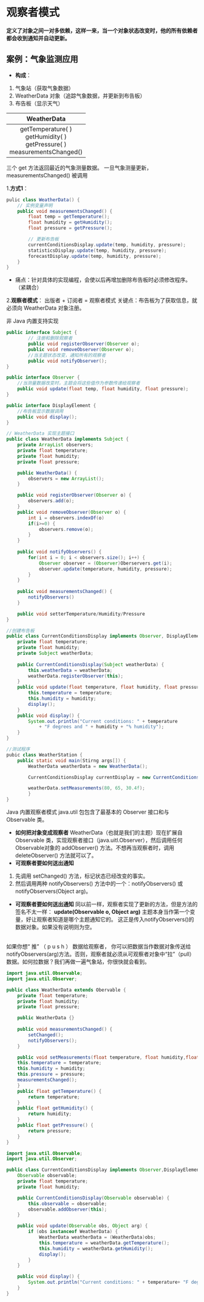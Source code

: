 # 观察者模式

**定义了对象之间一对多依赖，这样一来，当一个对象状态改变时，他的所有依赖者都会收到通知并自动更新。**
## 案例：气象监测应用	
- **构成**：
1. 气象站（获取气象数据）
2. WeatherData 对象（追踪气象数据，并更新到布告板）
3. 布告板（显示天气）
	
|WeatherData|
|:-------:|
|getTemperature( )<br>getHumidity( )<br>getPressure( )<br>measurementsChanged()|

三个 get 方法返回最近的气象测量数据。
一旦气象测量更新，measurementsChanged() 被调用

1.**方式1**：
```java
pulic class WeatherData() {
	// 实例变量声明
	public void measurementsChanged() {
		float temp = getTemperature();
		float humidity = getHumidity();
		float pressure = getPressure();

		// 更新布告板
		currentConditionsDisplay.update(temp, humidity, pressure);
		statisticsDisplay.update(temp, humidity, pressure);
		forecastDisplay.update(temp, humidity, pressure);
	}
}
```
- 痛点：针对具体的实现编程，会使以后再增加删除布告板时必须修改程序。（紧耦合）


2.**观察者模式**：
出版者 + 订阅者 = 观察者模式
关键点：布告板为了获取信息，就必须向 WeatherData 对象注册。

非 Java 内置支持实现
```java
public interface Subject {
		// 注册和删除观察者
		public void registerObserver(Observer o);
		public void removeObserver(Observer o);
		//当主题状态改变，通知所有的观察者
		public void notifyObserver();
}

public interface Observer {
	//当测量数据改变时，主题会将这些值作为参数传递给观察者
	public void update(float temp, float humidity, float pressure);
}

public interface DisplayElement {
	//布告板显示数据调用
	public void display();
}

// WeatherData 实现主题接口
public class WeatherData implements Subject {
	private ArrayList observers;
	private float temperature;
	private float humidity;
	private float pressure;

	public WeatherData() {
		observers = new ArrayList();
	}

	public void registerObserver(Observer o) {
		observers.add(o);
	}
	public void removeObserver(Observer o) {
		int i = observers.indexOf(o)
		if(i>=0) {
			observers.remove(o);
		}
	}
	
	public void notifyObservers() {
		for(int i = 0; i < observers.size(); i++) {
			Observer observer = (Observer)Oberservers.get(i);
			observer.update(temperature, humidity, pressure);
		}
	}
	
	public void measurementsChanged() {
		notifyObservers()
	}

	public void setterTemperature/Humidity/Pressure
}

//创建布告板
public class CurrentConditionsDisplay implements Observer, DisplayElement {
	private float temperature;
	private float humidity;
	private Subject weatherData;
	
	public CurrentConditionsDisplay(Subject weatherData) {
		this.weatherData = weatherData;
		weatherData.registerObserver(this);
	}
	public void update(float temperature, float humidity, float pressure) {
		this.temperature = temperature;
		this.humidity = humidity;
		display();
	}
	public void display() {
		System.out.println("Current conditions: " + temperature
			+ "F degrees and " + humidity + "% humidity");
	}
}

//测试程序
pubic class WeatherStation {
	public static void main(Stirng args[]) {
		WeatherData weatherData = new WeatherData();

		CurrentConditionsDisplay currentDisplay = new CurrentConditionsDisplay(weatherData);

		weatherData.setMeasurements(80, 65, 30.4f);
		}
}
```

Java 内置观察者模式
java.util 包包含了最基本的 Observer 接口和与 Observable 类。

- **如何把对象变成观察者**
WeatherData（也就是我们的主题）现在扩展自 Observable 类，实现观察者接口（java.uitl.Observer），然后调用任何Observable对象的 addObserver() 方法。不想再当观察者时，调用 deleteObserver() 方法就可以了。
- **可观察者要如何送出通知**
1.  先调用 setChanged() 方法，标记状态已经改变的事实。
2.  然后调用两种 notifyObservers() 方法中的一个：notifyObservers() 或 notifyObservers(Object arg)。
- **可观察者要如何送出通知**
同以前一样，观察者实现了更新的方法，但是方法的签名不太一样：
**update(Observable o, Object arg)**
主题本身当作第一个变量，好让观察者知道是哪个主题通知它的。
这正是传入notifyObservers()的数据对象。如果没有说明则为空。

<br>
如果你想“ 推” （ p u s h ） 数据给观察者， 你可以把数据当作数据对象传送给notifyObservers(arg)方法。否则，观察者就必须从可观察者对象中“拉”（pull）数据。如何拉数据？我们再做一遍气象站，你很快就会看到。

```java
import java.util.Observable;
import java.util.Observer;

public class WeatherData extends Obervable {
	private float temperature;
	private float humidity;
	private float pressure;

	public WeatherData {}
	
	public void measurementsChanged() {
		setChanged();
		notifyObservers();
	}

	public void setMeasurements(float temperature, float humidity,float pressure) {
	this.temperature = temperature;
	this.humidity = humidity;
	this.pressure = pressure;
	measurementsChanged();
	}
	public float getTemperature() {
		return temperature;
	}
	public float getHumidity() {
		return humidity;
	}
	public float getPressure() {
		return pressure;
	}
}

import java.util.Observable;
import java.util.Observer;

public class CurrentConditionsDisplay implements Observer,DisplayElement {
	Observable observable;
	private float temperature;
	private float humidity;

	public CurrentConditionsDisplay(Observable observable) {
		this.observable = observable;
		observable.addObserver(this);
	}

	public void update(Observable obs, Object arg) {
		if (obs instanceof WeatherData) {
			WeatherData weatherData = (WeatherData)obs;
			this.temperature = weatherData.getTemperature();
			this.humidity = weatherData.getHumidity();
			display();
		}
	}

	public void display() {
		System.out.println("Current conditions: " + temperature+ "F degrees and " + humidity + "% humidity");
	}
}
```
